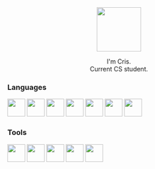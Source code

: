 <div align="center">
<img src="https://media.tenor.com/DwS8U6FMkJ8AAAAi/sunflower-pvz.gif" width="100" />
<p>I'm Cris.<br>
Current CS student.<br>

</p>
</div>

### Languages
<p>
<img src="https://cdn.jsdelivr.net/gh/devicons/devicon/icons/html5/html5-plain.svg" height="40" width="40"  />
<img src="https://cdn.jsdelivr.net/gh/devicons/devicon/icons/css3/css3-plain.svg"  height="40" width="40" />
<img src="https://cdn.jsdelivr.net/gh/devicons/devicon/icons/javascript/javascript-original.svg" height="40" width="40" / >
<img src="https://cdn.jsdelivr.net/gh/devicons/devicon/icons/python/python-original.svg" height="40" width="40"/>
<img src="https://cdn.jsdelivr.net/gh/devicons/devicon/icons/java/java-original.svg" height="40" width="40"/>
<img src="https://cdn.jsdelivr.net/gh/devicons/devicon/icons/bash/bash-original.svg" height="40" width="40" /> 
<img src="https://cdn.jsdelivr.net/gh/devicons/devicon/icons/mysql/mysql-original-wordmark.svg"  height="40" width="40" />

</p>

### Tools
<p>
<img src="https://cdn.jsdelivr.net/gh/devicons/devicon/icons/linux/linux-plain.svg" height="40" width="40" />
<img src="https://cdn.jsdelivr.net/gh/devicons/devicon/icons/vim/vim-plain.svg" height="40" width="40"  />
<img src="https://cdn.jsdelivr.net/gh/devicons/devicon/icons/git/git-original.svg" height="40" width="40"/>
<img src="https://cdn.jsdelivr.net/gh/devicons/devicon/icons/hugo/hugo-original.svg" height="40" width="40"/>
<img src="https://cdn.jsdelivr.net/gh/devicons/devicon/icons/react/react-original.svg"height="40" width="40"  />
</p>
